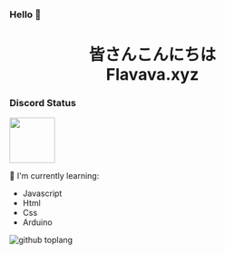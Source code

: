 ### Hello 👋

<h1 align="center">皆さんこんにちは
<br>Flavava.xyz</h1>

### Discord Status
<a href="discordapp.com/users/836500244908474428">
<img height="80px" src="https://discord.c99.nl/widget/theme-5/836500244908474428.png" />
</a>

:page_with_curl: I'm currently learning:
- Javascript
- Html
- Css
- Arduino

![github toplang](https://github-readme-stats.vercel.app/api/top-langs/?username=Excpa&layout=compact&theme=nightowl)